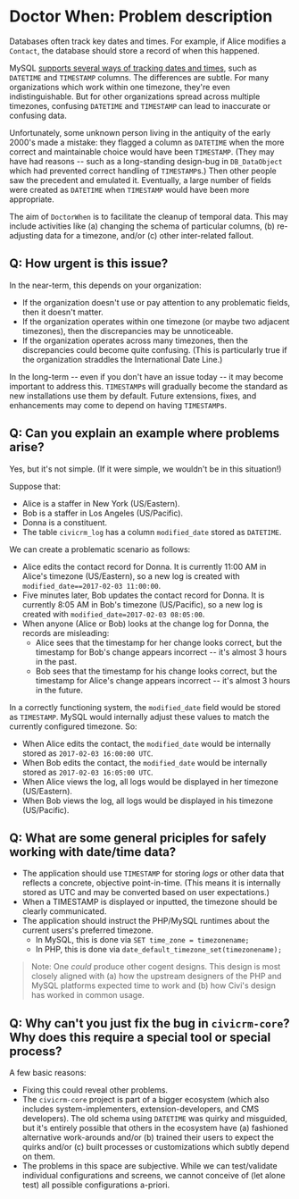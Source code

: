 # Doctor When: Problem description

Databases often track key dates and times.  For example, if Alice modifies a `Contact`, the database should store a record of when this happened.

MySQL [supports several ways of tracking dates and times](https://dev.mysql.com/doc/refman/5.7/en/date-and-time-types.html), such as `DATETIME` and `TIMESTAMP` columns.  The differences are subtle.  For many organizations which work within one timezone, they're even indistinguishable.  But for other organizations spread across multiple timezones, confusing `DATETIME` and `TIMESTAMP` can lead to inaccurate or confusing data.

Unfortunately, some unknown person living in the antiquity of the early 2000's made a mistake: they flagged a column as `DATETIME` when the more correct and maintainable choice would have been `TIMESTAMP`.  (They may have had reasons -- such as a long-standing design-bug in `DB_DataObject` which had prevented correct handling of `TIMESTAMP`s.) Then other people saw the precedent and emulated it.  Eventually, a large number of fields were created as `DATETIME` when `TIMESTAMP` would have been more appropriate.

The aim of `DoctorWhen` is to facilitate the cleanup of temporal data.  This may include activities like (a) changing the schema of particular columns, (b) re-adjusting data for a timezone, and/or (c) other inter-related fallout.

## Q: How urgent is this issue?

In the near-term, this depends on your organization:

 * If the organization doesn't use or pay attention to any problematic fields, then it doesn't matter.
 * If the organization operates within one timezone (or maybe two adjacent timezones), then the discrepancies
   may be unnoticeable.
 * If the organization operates across many timezones, then the discrepancies could become quite confusing.
   (This is particularly true if the organization straddles the International Date Line.)

In the long-term -- even if you don't have an issue today -- it may become important to address this. `TIMESTAMP`s will gradually become the standard as new installations use them by default. Future extensions, fixes, and enhancements may come to depend on having `TIMESTAMP`s.

## Q: Can you explain an example where problems arise?

Yes, but it's not simple. (If it were simple, we wouldn't be in this situation!)

Suppose that:

 * Alice is a staffer in New York (US/Eastern).
 * Bob is a staffer in Los Angeles (US/Pacific).
 * Donna is a constituent.
 * The table `civicrm_log` has a column `modified_date` stored as `DATETIME`.

We can create a problematic scenario as follows:

 * Alice edits the contact record for Donna. It is currently 11:00 AM in Alice's timezone (US/Eastern), so a new log is created with `modified_date==2017-02-03 11:00:00`.
 * Five minutes later, Bob updates the contact record for Donna. It is currently 8:05 AM in Bob's timezone (US/Pacific), so a new log is created with `modified_date=2017-02-03 08:05:00`.
 * When anyone (Alice or Bob) looks at the change log for Donna, the records are misleading:
    * Alice sees that the timestamp for her change looks correct, but the timestamp
      for Bob's change appears incorrect -- it's almost 3 hours in the past.
    * Bob sees that the timestamp for his change looks correct, but the timestamp
      for Alice's change appears incorrect -- it's almost 3 hours in the future.

In a correctly functioning system, the `modified_date` field would be stored as `TIMESTAMP`.  MySQL would internally adjust these values to match the currently configured timezone.  So:

 * When Alice edits the contact, the `modified_date` would be internally stored as `2017-02-03 16:00:00 UTC`.
 * When Bob edits the contact, the `modified_date` would be internally stored as `2017-02-03 16:05:00 UTC`.
 * When Alice views the log, all logs would be displayed in her timezone (US/Eastern).
 * When Bob views the log, all logs would be displayed in his timezone (US/Pacific).

## Q: What are some general priciples for safely working with date/time data?

 * The application should use `TIMESTAMP` for storing *logs* or other data that reflects a concrete, objective point-in-time. (This means it is internally stored as UTC and may be converted based on user expectations.)
 * When a TIMESTAMP is displayed or inputted, the timezone should be clearly communicated.
 * The application should instruct the PHP/MySQL runtimes about the current users's preferred timezone. 
   * In MySQL, this is done via `SET time_zone = timezonename;`
   * In PHP, this is done via `date_default_timezone_set(timezonename);`

> Note: One *could* produce other cogent designs.  This design is most closely aligned with (a) how the upstream designers of the PHP and MySQL platforms expected time to work and (b) how Civi's design has worked in common usage.

## Q: Why can't you just fix the bug in `civicrm-core`? Why does this require a special tool or special process?

A few basic reasons:

 * Fixing this could reveal other problems.
 * The `civicrm-core` project is part of a bigger ecosystem (which also includes system-implementers, extension-developers, and CMS developers).  The old schema using `DATETIME` was quirky and misguided, but it's entirely possible that others in the ecosystem have (a) fashioned alternative work-arounds and/or (b) trained their users to expect the quirks and/or (c) built processes or customizations which subtly depend on them.
 * The problems in this space are subjective.  While we can test/validate individual configurations and screens, we cannot conceive of (let alone test) all possible configurations a-priori.
